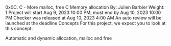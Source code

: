 0x0C. C - More malloc, free
C
Memory allocation
 By: Julien Barbier
 Weight: 1
 Project will start Aug 9, 2023 10:00 PM, must end by Aug 10, 2023 10:00 PM
 Checker was released at Aug 10, 2023 4:00 AM
 An auto review will be launched at the deadline
Concepts
For this project, we expect you to look at this concept:

Automatic and dynamic allocation, malloc and free
